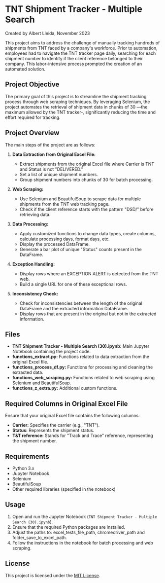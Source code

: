 # TNT Shipment Tracker - Multiple Search
Created by Albert Lleida, November 2023

This project aims to address the challenge of manually tracking hundreds of shipments from TNT faced by a company's workforce. Prior to automation, employees had to navigate the TNT tracker page daily, searching for each shipment number to identify if the client reference belonged to their company. This labor-intensive process prompted the creation of an automated solution.

## Project Objective

The primary goal of this project is to streamline the shipment tracking process through web scraping techniques. By leveraging Selenium, the project automates the retrieval of shipment data in chunks of 30 —the maximum allowed by the TNT tracker-, significantly reducing the time and effort required for tracking.

## Project Overview

The main steps of the project are as follows:

1. **Data Extraction from Original Excel File:**
   - Extract shipments from the original Excel file where Carrier is TNT and Status is not "DELIVERED."
   - Set a list of unique shipment numbers.
   - Group shipment numbers into chunks of 30 for batch processing.

2. **Web Scraping:**
   - Use Selenium and BeautifulSoup to scrape data for multiple shipments from the TNT web tracking page.
   - Check if the client reference starts with the pattern "DSD/" before retrieving data.

3. **Data Processing:**
   - Apply customized functions to change data types, create columns, calculate processing days, format days, etc.
   - Display the processed DataFrame.
   - Generate a bar plot of unique "Status" counts present in the DataFrame.

4. **Exception Handling:**
   - Display rows where an EXCEPTION ALERT is detected from the TNT web.
   - Build a single URL for one of these exceptional rows.

5. **Inconsistency Check:**
   - Check for inconsistencies between the length of the original DataFrame and the extracted information DataFrame.
   - Display rows that are present in the original but not in the extracted information.

## Files

- **TNT Shipment Tracker - Multiple Search (30).ipynb:** Main Jupyter Notebook containing the project code.
- **functions_extract.py:** Functions related to data extraction from the original Excel file.
- **functions_process_df.py:** Functions for processing and cleaning the extracted data.
- **functions_web_scraping.py:** Functions related to web scraping using Selenium and BeautifulSoup.
- **functions_z_extra.py:** Additional custom functions.

## Required Columns in Original Excel File

Ensure that your original Excel file contains the following columns:

- **Carrier:** Specifies the carrier (e.g., "TNT").
- **Status:** Represents the shipment status.
- **T&T reference:** Stands for "Track and Trace" reference, representing the shipment number.

## Requirements

- Python 3.x
- Jupyter Notebook
- Selenium
- BeautifulSoup
- Other required libraries (specified in the notebook)

## Usage

1. Open and run the Jupyter Notebook (`TNT Shipment Tracker - Multiple Search (30).ipynb`).
2. Ensure that the required Python packages are installed.
3. Adjust the paths to: excel_tests_file_path, chromedriver_path and folder_save_to_excel_path.
4. Follow the instructions in the notebook for batch processing and web scraping.

## License

This project is licensed under the [MIT License](LICENSE).
